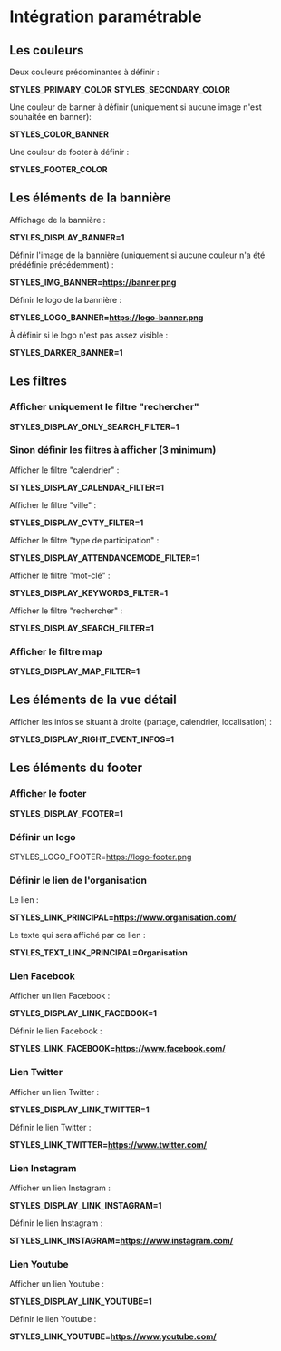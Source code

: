 # Intégration paramétrable

## Les couleurs

Deux couleurs prédominantes à définir :

**STYLES_PRIMARY_COLOR**
**STYLES_SECONDARY_COLOR**

Une couleur de banner à définir  (uniquement si aucune image n'est souhaitée en banner):

**STYLES_COLOR_BANNER**

Une couleur de footer à définir :

**STYLES_FOOTER_COLOR**

## Les éléments de la bannière

Affichage de la bannière :

**STYLES_DISPLAY_BANNER=1**

Définir l'image de la bannière (uniquement si aucune couleur n'a été prédéfinie précédemment) :

**STYLES_IMG_BANNER=https://banner.png**

Définir le logo de la bannière :

**STYLES_LOGO_BANNER=https://logo-banner.png**

À définir si le logo n'est pas assez visible :

**STYLES_DARKER_BANNER=1**

## Les filtres

### Afficher uniquement le filtre "rechercher"

**STYLES_DISPLAY_ONLY_SEARCH_FILTER=1**

### Sinon définir les filtres à afficher (3 minimum)

Afficher le filtre "calendrier" : 

**STYLES_DISPLAY_CALENDAR_FILTER=1**

Afficher le filtre "ville" :

**STYLES_DISPLAY_CYTY_FILTER=1**

Afficher le filtre "type de participation" :

**STYLES_DISPLAY_ATTENDANCEMODE_FILTER=1**

Afficher le filtre "mot-clé" :

**STYLES_DISPLAY_KEYWORDS_FILTER=1**

Afficher le filtre "rechercher" :

**STYLES_DISPLAY_SEARCH_FILTER=1**

### Afficher le filtre map

**STYLES_DISPLAY_MAP_FILTER=1**

## Les éléments de la vue détail

Afficher les infos se situant à droite (partage, calendrier, localisation) :

**STYLES_DISPLAY_RIGHT_EVENT_INFOS=1**

## Les éléments du footer

### Afficher le footer

**STYLES_DISPLAY_FOOTER=1**

### Définir un logo

STYLES_LOGO_FOOTER=https://logo-footer.png

### Définir le lien de l'organisation

Le lien :

**STYLES_LINK_PRINCIPAL=https://www.organisation.com/**

Le texte qui sera affiché par ce lien :

**STYLES_TEXT_LINK_PRINCIPAL=Organisation**

### Lien Facebook

Afficher un lien Facebook :

**STYLES_DISPLAY_LINK_FACEBOOK=1**

Définir le lien Facebook :

**STYLES_LINK_FACEBOOK=https://www.facebook.com/**

### Lien Twitter

Afficher un lien Twitter :

**STYLES_DISPLAY_LINK_TWITTER=1**

Définir le lien Twitter :

**STYLES_LINK_TWITTER=https://www.twitter.com/**

### Lien Instagram

Afficher un lien Instagram :

**STYLES_DISPLAY_LINK_INSTAGRAM=1**

Définir le lien Instagram :

**STYLES_LINK_INSTAGRAM=https://www.instagram.com/**

### Lien Youtube

Afficher un lien Youtube :

**STYLES_DISPLAY_LINK_YOUTUBE=1**

Définir le lien Youtube :

**STYLES_LINK_YOUTUBE=https://www.youtube.com/**